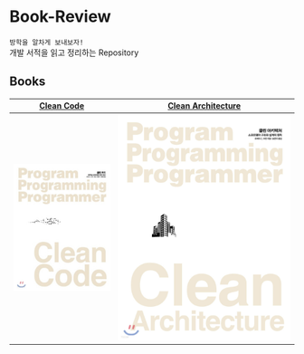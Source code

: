 # Book-Review

`방학을 알차게 보내보자!`  
개발 서적을 읽고 정리하는 Repository

## Books

| [Clean Code](books/Clean%20Code)        | [Clean Architecture](books/Clean%20Architecture)        |
| :-----------------------------------: | :---------------------------------------------------: |
| ![Clean-Code](images/Clean-Code.jpeg) | ![Clean-Architecture](images/Clean-Architecture.jpeg) |
